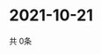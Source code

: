 # 2021-10-21
  共 0条

  <!-- BEGIN -->
  <!-- 最后更新时间Thu Oct 21 2021 00:18:29 GMT+0000 (Coordinated Universal Time) -->
  
  <!-- END -->
  
  
